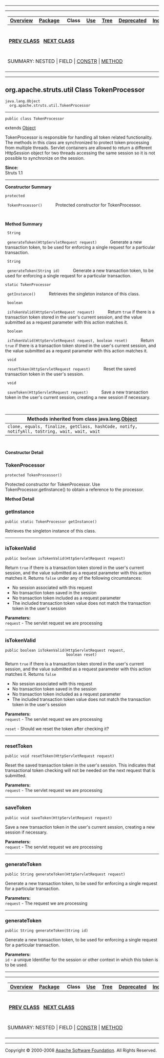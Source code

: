 ------------------------------------------------------------------------

<span id="navbar_top"></span> [](#skip-navbar_top "Skip navigation links")

<table>
<colgroup>
<col width="50%" />
<col width="50%" />
</colgroup>
<tbody>
<tr class="odd">
<td align="left"><span id="navbar_top_firstrow"></span>
<table>
<tbody>
<tr class="odd">
<td align="left"><a href="../../../../overview-summary.html.md"><strong>Overview</strong></a> </td>
<td align="left"><a href="package-summary.html.md"><strong>Package</strong></a> </td>
<td align="left"> <strong>Class</strong> </td>
<td align="left"><a href="class-use/TokenProcessor.html.md"><strong>Use</strong></a> </td>
<td align="left"><a href="package-tree.html.md"><strong>Tree</strong></a> </td>
<td align="left"><a href="../../../../deprecated-list.html.md"><strong>Deprecated</strong></a> </td>
<td align="left"><a href="../../../../index-all.html.md"><strong>Index</strong></a> </td>
<td align="left"><a href="../../../../help-doc.html.md"><strong>Help</strong></a> </td>
</tr>
</tbody>
</table></td>
<td align="left"></td>
</tr>
<tr class="even">
<td align="left"> <a href="../../../../org/apache/struts/util/ServletContextWriter.html.md" title="class in org.apache.struts.util"><strong>PREV CLASS</strong></a>   <a href="../../../../org/apache/struts/util/WildcardHelper.html" title="class in org.apache.struts.util"><strong>NEXT CLASS</strong></a></td>
<td align="left"><a href="../../../../index.html.md?org/apache/struts/util/TokenProcessor.html"><strong>FRAMES</strong></a>    <a href="TokenProcessor.html"><strong>NO FRAMES</strong></a>    
<a href="../../../../allclasses-noframe.html.md"><strong>All Classes</strong></a></td>
</tr>
<tr class="odd">
<td align="left">SUMMARY: NESTED | FIELD | <a href="#constructor_summary">CONSTR</a> | <a href="#method_summary">METHOD</a></td>
<td align="left">DETAIL: FIELD | <a href="#constructor_detail">CONSTR</a> | <a href="#method_detail">METHOD</a></td>
</tr>
</tbody>
</table>

<span id="skip-navbar_top"></span>

------------------------------------------------------------------------

org.apache.struts.util
 Class TokenProcessor
----------------------

    java.lang.Object
      org.apache.struts.util.TokenProcessor

------------------------------------------------------------------------

    public class TokenProcessor

extends [Object](http://java.sun.com/j2se/1.4.2/docs/api/java/lang/Object.html.md?is-external=true "class or interface in java.lang")

TokenProcessor is responsible for handling all token related functionality. The methods in this class are synchronized to protect token processing from multiple threads. Servlet containers are allowed to return a different HttpSession object for two threads accessing the same session so it is not possible to synchronize on the session.

**Since:**  
Struts 1.1

------------------------------------------------------------------------

<span id="constructor_summary"></span>

**Constructor Summary**

`protected`

` TokenProcessor()`
           Protected constructor for TokenProcessor.

  <span id="method_summary"></span>

**Method Summary**

` String`

` generateToken(HttpServletRequest request)`
           Generate a new transaction token, to be used for enforcing a single request for a particular transaction.

` String`

` generateToken(String id)`
           Generate a new transaction token, to be used for enforcing a single request for a particular transaction.

`static TokenProcessor`

` getInstance()`
           Retrieves the singleton instance of this class.

` boolean`

` isTokenValid(HttpServletRequest request)`
           Return `true` if there is a transaction token stored in the user's current session, and the value submitted as a request parameter with this action matches it.

` boolean`

` isTokenValid(HttpServletRequest request, boolean reset)`
           Return `true` if there is a transaction token stored in the user's current session, and the value submitted as a request parameter with this action matches it.

` void`

` resetToken(HttpServletRequest request)`
           Reset the saved transaction token in the user's session.

` void`

` saveToken(HttpServletRequest request)`
           Save a new transaction token in the user's current session, creating a new session if necessary.

 <span id="methods_inherited_from_class_java.lang.Object"></span>

| **Methods inherited from class java.lang.[Object](http://java.sun.com/j2se/1.4.2/docs/api/java/lang/Object.html.md?is-external=true "class or interface in java.lang")** |
|-----------------------------------------------------------------------------------------------------------------------------------------------------------------------|
| `clone, equals, finalize, getClass, hashCode, notify, notifyAll, toString, wait, wait, wait`                                                                          |

 

<span id="constructor_detail"></span>

**Constructor Detail**

### TokenProcessor

    protected TokenProcessor()

Protected constructor for TokenProcessor. Use TokenProcessor.getInstance() to obtain a reference to the processor.

<span id="method_detail"></span>

**Method Detail**

### getInstance

    public static TokenProcessor getInstance()

Retrieves the singleton instance of this class.

------------------------------------------------------------------------

### isTokenValid

    public boolean isTokenValid(HttpServletRequest request)

Return `true` if there is a transaction token stored in the user's current session, and the value submitted as a request parameter with this action matches it. Returns `false` under any of the following circumstances:

-   No session associated with this request
-   No transaction token saved in the session
-   No transaction token included as a request parameter
-   The included transaction token value does not match the transaction token in the user's session

**Parameters:**  
`request` - The servlet request we are processing

------------------------------------------------------------------------

### isTokenValid

    public boolean isTokenValid(HttpServletRequest request,
                                boolean reset)

Return `true` if there is a transaction token stored in the user's current session, and the value submitted as a request parameter with this action matches it. Returns `false`

-   No session associated with this request
-   No transaction token saved in the session
-   No transaction token included as a request parameter
-   The included transaction token value does not match the transaction token in the user's session

**Parameters:**  
`request` - The servlet request we are processing

`reset` - Should we reset the token after checking it?

------------------------------------------------------------------------

### resetToken

    public void resetToken(HttpServletRequest request)

Reset the saved transaction token in the user's session. This indicates that transactional token checking will not be needed on the next request that is submitted.

**Parameters:**  
`request` - The servlet request we are processing

------------------------------------------------------------------------

### saveToken

    public void saveToken(HttpServletRequest request)

Save a new transaction token in the user's current session, creating a new session if necessary.

**Parameters:**  
`request` - The servlet request we are processing

------------------------------------------------------------------------

### generateToken

    public String generateToken(HttpServletRequest request)

Generate a new transaction token, to be used for enforcing a single request for a particular transaction.

**Parameters:**  
`request` - The request we are processing

------------------------------------------------------------------------

### generateToken

    public String generateToken(String id)

Generate a new transaction token, to be used for enforcing a single request for a particular transaction.

**Parameters:**  
`id` - a unique Identifier for the session or other context in which this token is to be used.

------------------------------------------------------------------------

<span id="navbar_bottom"></span> [](#skip-navbar_bottom "Skip navigation links")

<table>
<colgroup>
<col width="50%" />
<col width="50%" />
</colgroup>
<tbody>
<tr class="odd">
<td align="left"><span id="navbar_bottom_firstrow"></span>
<table>
<tbody>
<tr class="odd">
<td align="left"><a href="../../../../overview-summary.html.md"><strong>Overview</strong></a> </td>
<td align="left"><a href="package-summary.html.md"><strong>Package</strong></a> </td>
<td align="left"> <strong>Class</strong> </td>
<td align="left"><a href="class-use/TokenProcessor.html.md"><strong>Use</strong></a> </td>
<td align="left"><a href="package-tree.html.md"><strong>Tree</strong></a> </td>
<td align="left"><a href="../../../../deprecated-list.html.md"><strong>Deprecated</strong></a> </td>
<td align="left"><a href="../../../../index-all.html.md"><strong>Index</strong></a> </td>
<td align="left"><a href="../../../../help-doc.html.md"><strong>Help</strong></a> </td>
</tr>
</tbody>
</table></td>
<td align="left"></td>
</tr>
<tr class="even">
<td align="left"> <a href="../../../../org/apache/struts/util/ServletContextWriter.html.md" title="class in org.apache.struts.util"><strong>PREV CLASS</strong></a>   <a href="../../../../org/apache/struts/util/WildcardHelper.html" title="class in org.apache.struts.util"><strong>NEXT CLASS</strong></a></td>
<td align="left"><a href="../../../../index.html.md?org/apache/struts/util/TokenProcessor.html"><strong>FRAMES</strong></a>    <a href="TokenProcessor.html"><strong>NO FRAMES</strong></a>    
<a href="../../../../allclasses-noframe.html.md"><strong>All Classes</strong></a></td>
</tr>
<tr class="odd">
<td align="left">SUMMARY: NESTED | FIELD | <a href="#constructor_summary">CONSTR</a> | <a href="#method_summary">METHOD</a></td>
<td align="left">DETAIL: FIELD | <a href="#constructor_detail">CONSTR</a> | <a href="#method_detail">METHOD</a></td>
</tr>
</tbody>
</table>

<span id="skip-navbar_bottom"></span>

------------------------------------------------------------------------

Copyright © 2000-2008 [Apache Software Foundation](http://www.apache.org/). All Rights Reserved.
